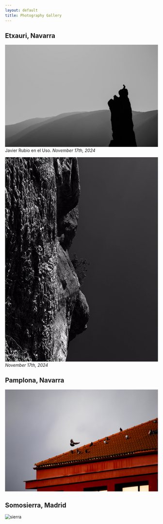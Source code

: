 ```yaml
---
layout: default
title: Photography Gallery
---
```



## Etxauri, Navarra
![javiuso](assets/photos/javiuso.jpg)
Javier Rubio en el Uso.
*November 17th, 2024*


![muro](assets/photos/muro.jpg)
*November 17th, 2024*



## Pamplona, Navarra
![paloma](assets/photos/paloma.jpg)



## Somosierra, Madrid
![sierra](assets/photos/sierra.jpg)
